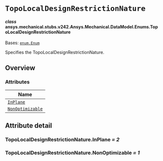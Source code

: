 # `TopoLocalDesignRestrictionNature`



#### *class* ansys.mechanical.stubs.v242.Ansys.Mechanical.DataModel.Enums.TopoLocalDesignRestrictionNature

Bases: [`enum.Enum`](https://docs.python.org/3/library/enum.html#enum.Enum)

Specifies the TopoLocalDesignRestrictionNature.

<!-- !! processed by numpydoc !! -->

<a id="overview"></a>

## Overview

### Attributes

| Name |
| ---------------------------------------------------------------------- |
| [`InPlane`](#TopoLocalDesignRestrictionNature.InPlane) |
| [`NonOptimizable`](#TopoLocalDesignRestrictionNature.NonOptimizable) |

<a id="attribute-detail"></a>

## Attribute detail

<a id="TopoLocalDesignRestrictionNature.InPlane"></a>

### TopoLocalDesignRestrictionNature.InPlane *= 2*

<a id="TopoLocalDesignRestrictionNature.NonOptimizable"></a>

### TopoLocalDesignRestrictionNature.NonOptimizable *= 1*


